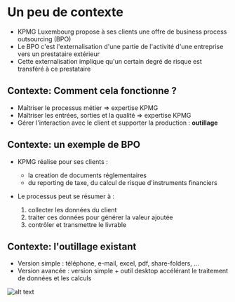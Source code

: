 # Un peu de contexte

- KPMG Luxembourg propose à ses clients une offre de business process outsourcing (BPO)
- Le BPO c'est l'externalisation d'une partie de l'activité d'une entreprise vers un prestataire extérieur
- Cette externalisation implique qu'un certain degré de risque est transféré à ce prestataire


## Contexte: Comment cela fonctionne ?

- Maîtriser le processus métier => expertise KPMG
- Maîtriser les entrées, sorties et la qualité => expertise KPMG
- Gérer l'interaction avec le client et supporter la production : **outillage** 


## Contexte: un exemple de BPO

- KPMG réalise pour ses clients :
  * la creation de documents réglementaires
  * du reporting de taxe, du calcul de risque d'instruments financiers
  
- Le processus peut se résumer à :
  1. collecter les données du client
  2. traiter ces données pour générer la valeur ajoutée 
  3. contrôler et transmettre le livrable


## Contexte: l'outillage existant

- Version simple : téléphone, e-mail, excel, pdf, share-folders, ...
- Version avancée : version simple + outil desktop accélérant le traitement de données et les calculs

![alt text](https://media.giphy.com/media/l4EpezMiJLSlCexhe/giphy.gif "un sentiment de peur m'envahit")
